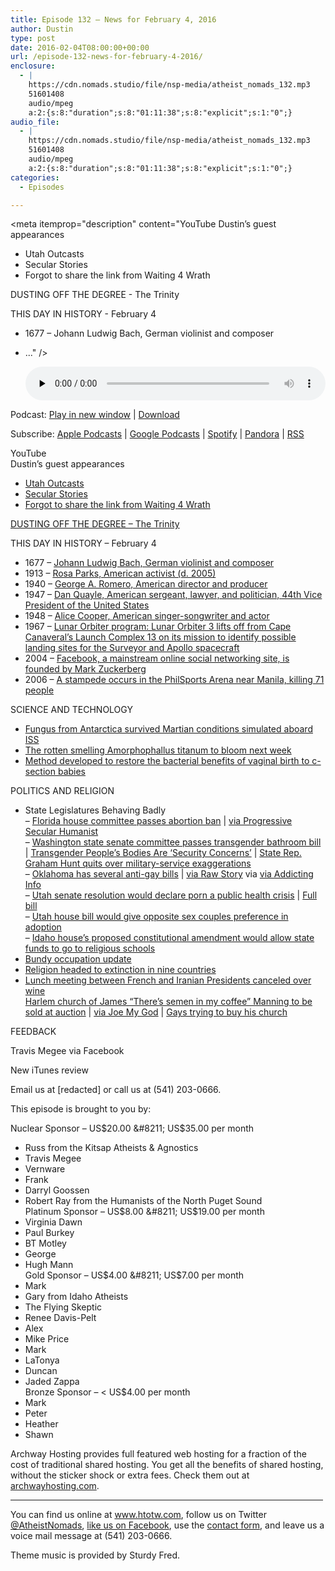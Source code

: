 ```yaml
---
title: Episode 132 – News for February 4, 2016
author: Dustin
type: post
date: 2016-02-04T08:00:00+00:00
url: /episode-132-news-for-february-4-2016/
enclosure:
  - |
    https://cdn.nomads.studio/file/nsp-media/atheist_nomads_132.mp3
    51601408
    audio/mpeg
    a:2:{s:8:"duration";s:8:"01:11:38";s:8:"explicit";s:1:"0";}
audio_file:
  - |
    https://cdn.nomads.studio/file/nsp-media/atheist_nomads_132.mp3
    51601408
    audio/mpeg
    a:2:{s:8:"duration";s:8:"01:11:38";s:8:"explicit";s:1:"0";}
categories:
  - Episodes

---
```

<div itemscope itemtype="http://schema.org/AudioObject">
  <meta itemprop="name" content="Episode 132 &#8211; News for February 4, 2016" />
  
  <meta itemprop="uploadDate" content="2016-02-04T01:00:00-07:00" />
  
  <meta itemprop="encodingFormat" content="audio/mpeg" />
  
  <meta itemprop="duration" content="PT1H11M38S" />
  
  <meta itemprop="description" content="YouTube
Dustin’s guest appearances
* Utah Outcasts
* Secular Stories
* Forgot to share the link from Waiting 4 Wrath

DUSTING OFF THE DEGREE - The Trinity

THIS DAY IN HISTORY - February 4
* 1677 – Johann Ludwig Bach, German violinist and composer
* ..." />
  
  <meta itemprop="contentUrl" content="https://dts.podtrac.com/redirect.mp3/cdn.nomads.studio/file/nsp-media/atheist_nomads_132.mp3" />
  
  <meta itemprop="contentSize" content="49.2" />
  </p> 
  
  <div class="powerpress_player" id="powerpress_player_8389">
    <audio class="wp-audio-shortcode" id="audio-5105-133" preload="none" style="width: 100%;" controls="controls"><source type="audio/mpeg" src="https://dts.podtrac.com/redirect.mp3/cdn.nomads.studio/file/nsp-media/atheist_nomads_132.mp3?_=133" /><a href="https://dts.podtrac.com/redirect.mp3/cdn.nomads.studio/file/nsp-media/atheist_nomads_132.mp3">https://dts.podtrac.com/redirect.mp3/cdn.nomads.studio/file/nsp-media/atheist_nomads_132.mp3</a></audio>
  </div>
</div>

<p class="powerpress_links powerpress_links_mp3">
  Podcast: <a href="https://dts.podtrac.com/redirect.mp3/cdn.nomads.studio/file/nsp-media/atheist_nomads_132.mp3" class="powerpress_link_pinw" target="_blank" title="Play in new window" onclick="return powerpress_pinw('https://htotw.com/?powerpress_pinw=5105-podcast');" rel="nofollow">Play in new window</a> | <a href="https://dts.podtrac.com/redirect.mp3/cdn.nomads.studio/file/nsp-media/atheist_nomads_132.mp3" class="powerpress_link_d" title="Download" rel="nofollow" download="atheist_nomads_132.mp3">Download</a>
</p>

<p class="powerpress_links powerpress_subscribe_links">
  Subscribe: <a href="https://podcasts.apple.com/us/podcast/humanists-take-on-the-world/id530050098?mt=2&ls=1" class="powerpress_link_subscribe powerpress_link_subscribe_itunes" target="_blank" title="Subscribe on Apple Podcasts" rel="nofollow">Apple Podcasts</a> | <a href="https://www.google.com/podcasts?feed=aHR0cDovL2F0aGVpc3Rub21hZHMubGlic3luLmNvbS9yc3M%3D" class="powerpress_link_subscribe powerpress_link_subscribe_googleplay" target="_blank" title="Subscribe on Google Podcasts" rel="nofollow">Google Podcasts</a> | <a href="https://open.spotify.com/show/3LzK2xZGike6Tc1GEMtMbr?si=LieN9SNuTpq96smuaUsH8A" class="powerpress_link_subscribe powerpress_link_subscribe_spotify" target="_blank" title="Subscribe on Spotify" rel="nofollow">Spotify</a> | <a href="https://www.pandora.com/podcast/atheist-nomads/PC:10122?corr=62071012&part=ug" class="powerpress_link_subscribe powerpress_link_subscribe_pandora" target="_blank" title="Subscribe on Pandora" rel="nofollow">Pandora</a> | <a href="https://htotw.com/feed/podcast/" class="powerpress_link_subscribe powerpress_link_subscribe_rss" target="_blank" title="Subscribe via RSS" rel="nofollow">RSS</a>
</p>

YouTube  
Dustin’s guest appearances  
* <a href="http://podhell.com/utah-outcasts-vs-the-atheist-nomads/" target="_blank" rel="noopener">Utah Outcasts</a>  
* <a href="http://podhell.com/secular-stories-interview-with-dustin-williams-atheist-nomads/" target="_blank" rel="noopener">Secular Stories</a>  
* <a href="http://secularoutreach.com/w4w-episode-051-the-one-where-we-mebalow-cha-cha-dobadee-pew-pew/" target="_blank" rel="noopener">Forgot to share the link from Waiting 4 Wrath</a>

<a href="https://en.wikipedia.org/wiki/Trinity" target="_blank" rel="noopener">DUSTING OFF THE DEGREE &#8211; The Trinity</a>

THIS DAY IN HISTORY &#8211; February 4  
* 1677 – <a href="https://en.wikipedia.org/wiki/Johann_Ludwig_Bach" target="_blank" rel="noopener">Johann Ludwig Bach, German violinist and composer</a>  
* 1913 – <a href="https://en.wikipedia.org/wiki/Rosa_Parks" target="_blank" rel="noopener">Rosa Parks, American activist (d. 2005)</a>  
* 1940 – <a href="https://en.wikipedia.org/wiki/George_A._Romero" target="_blank" rel="noopener">George A. Romero, American director and producer</a>  
* 1947 – <a href="https://en.wikipedia.org/wiki/Dan_Quayle" target="_blank" rel="noopener">Dan Quayle, American sergeant, lawyer, and politician, 44th Vice President of the United States</a>  
* 1948 – <a href="https://en.wikipedia.org/wiki/Alice_Cooper" target="_blank" rel="noopener">Alice Cooper, American singer-songwriter and actor</a>  
* 1967 – <a href="https://en.wikipedia.org/wiki/Lunar_Orbiter_3" target="_blank" rel="noopener">Lunar Orbiter program: Lunar Orbiter 3 lifts off from Cape Canaveral&#8217;s Launch Complex 13 on its mission to identify possible landing sites for the Surveyor and Apollo spacecraft</a>  
* 2004 – <a href="https://en.wikipedia.org/wiki/Facebook" target="_blank" rel="noopener">Facebook, a mainstream online social networking site, is founded by Mark Zuckerberg</a>  
* 2006 – <a href="https://en.wikipedia.org/wiki/PhilSports_Stadium_stampede" target="_blank" rel="noopener">A stampede occurs in the PhilSports Arena near Manila, killing 71 people</a>

SCIENCE AND TECHNOLOGY  
* <a href="http://www.popsci.com/fungi-survive-mars-like-conditions-on-iss" target="_blank" rel="noopener">Fungus from Antarctica survived Martian conditions simulated aboard ISS</a>  
* <a href="http://www.twincities.com/2016/02/01/corpse-flower-set-to-bloom-next-week-in-st-paul/" target="_blank" rel="noopener">The rotten smelling Amorphophallus titanum to bloom next week</a>  
* <a href="http://m.livescience.com/53551-vaginal-microbial-transfer-c-section-babies.html" target="_blank" rel="noopener">Method developed to restore the bacterial benefits of vaginal birth to c-section babies</a>

POLITICS AND RELIGION

* State Legislatures Behaving Badly  
&#8211; <a href="http://www.tampabay.com/news/politics/stateroundup/lawmakers-will-consider-total-ban-on-abortions-in-florida/2262690" target="_blank" rel="noopener">Florida house committee passes abortion ban</a> | <a href="http://www.patheos.com/blogs/progressivesecularhumanist/2016/01/florida-bill-would-make-most-abortions-a-felony/" target="_blank" rel="noopener">via Progressive Secular Humanist</a>  
&#8211; <a href="http://q13fox.com/2016/01/27/state-senate-panel-narrowly-votes-to-reverse-transgender-bathroom-rule/" target="_blank" rel="noopener">Washington state senate committee passes transgender bathroom bill</a> | <a href="http://thinkprogress.org/lgbt/2016/01/19/3740592/washington-transgender-backlash/" target="_blank" rel="noopener">Transgender People’s Bodies Are ‘Security Concerns’</a> | <a href="http://www.seattletimes.com/seattle-news/politics/rep-graham-hunt-resigns-over-military-service-exaggerations/" target="_blank" rel="noopener">State Rep. Graham Hunt quits over military-service exaggerations</a>  
&#8211; <a href="http://www.slate.com/blogs/outward/2016/01/28/oklahoma_anti_gay_bills_on_conversion_therapy_and_blood_testing_are_crazy.html" target="_blank" rel="noopener">Oklahoma has several anti-gay bills</a> | <a href="http://www.rawstory.com/2016/01/oklahoma-lawmaker-wants-to-outlaw-depressed-and-suicidal-lgbt-children-from-seeing-gay-friendly-therapists/" target="_blank" rel="noopener">via Raw Story</a> via <a href="http://www.addictinginfo.org/2016/01/29/oklahoma-gop-bill-would-ban-suicidal-lgbt-teens-from-seeking-help-from-pro-gay-therapists/" target="_blank" rel="noopener">via Addicting Info</a>  
&#8211; <a href="http://fox13now.com/2016/01/29/senate-resolution-in-utah-seeks-to-declare-porn-a-public-health-crisis/" target="_blank" rel="noopener">Utah senate resolution would declare porn a public health crisis</a> | <a href="http://le.utah.gov/~2016/bills/static/SCR009.html" target="_blank" rel="noopener">Full bill</a>  
&#8211; <a href="http://www.sltrib.com/news/3468812-155/bill-would-reinstate-utah-adoption-preference" target="_blank" rel="noopener">Utah house bill would give opposite sex couples preference in adoption</a>  
&#8211; <a href="http://www.idahoednews.org/news/lawmaker-seeks-to-ease-ban-on-church-school-funding/#.Vq7Tp7JhmHt" target="_blank" rel="noopener">Idaho house’s proposed constitutional amendment would allow state funds to go to religious schools</a>  
* <a href="https://en.wikipedia.org/wiki/Occupation_of_the_Malheur_National_Wildlife_Refuge" target="_blank" rel="noopener">Bundy occupation update</a>  
* <a href="http://www.bbc.com/news/science-environment-12811197" target="_blank" rel="noopener">Religion headed to extinction in nine countries</a>  
* <a href="http://www.dailymail.co.uk/news/article-3419814/Lunch-French-Iranians-CANCELLED-President-Hollande-refused-wine-menu-meeting-Muslim-counterpart-Rouhani.html" target="_blank" rel="noopener">Lunch meeting between French and Iranian Presidents canceled over wine</a>  
<a href="https://www.dnainfo.com/new-york/20160128/central-harlem/homophobic-pastors-harlem-church-up-for-public-auction-over-unpaid-debts" target="_blank" rel="noopener">Harlem church of James “There’s semen in my coffee” Manning to be sold at auction</a> | <a href="http://www.joemygod.com/2016/01/28/boom-lowered-state-court-orders-harlem-hate-church-be-placed-at-public-auction-over-unpaid-bills/" target="_blank" rel="noopener">via Joe My God</a> | <a href="http://www.lgbtqnation.com/2016/02/james-david-manning-isnt-pleased-that-fags-are-trying-to-buy-his-church/" target="_blank" rel="noopener">Gays trying to buy his church</a>

FEEDBACK

‎Travis Megee‎ via Facebook

New iTunes review

Email us at [redacted] or call us at (541) 203-0666.

This episode is brought to you by:

Nuclear Sponsor &#8211; US$20.00 &#8211; US$35.00 per month  
* Russ from the Kitsap Atheists & Agnostics  
* Travis Megee  
* Vernware  
* Frank  
* Darryl Goossen  
* Robert Ray from the Humanists of the North Puget Sound  
Platinum Sponsor &#8211; US$8.00 &#8211; US$19.00 per month  
* Virginia Dawn  
* Paul Burkey  
* BT Motley  
* George  
* Hugh Mann  
Gold Sponsor &#8211; US$4.00 &#8211; US$7.00 per month  
* Mark  
* Gary from Idaho Atheists  
* The Flying Skeptic  
* Renee Davis-Pelt  
* Alex  
* Mike Price  
* Mark  
* LaTonya  
* Duncan  
* Jaded Zappa  
Bronze Sponsor &#8211; < US$4.00 per month  
* Mark  
* Peter  
* Heather  
* Shawn

Archway Hosting provides full featured web hosting for a fraction of the cost of traditional shared hosting. You get all the benefits of shared hosting, without the sticker shock or extra fees. Check them out at <a href="http://archwayhosting.com/" target="_blank" rel="noopener">archwayhosting.com</a>.

<hr width="500" />

You can find us online at <a href="https://www.htotw.com/" target="_blank" rel="noopener">www.htotw.com</a>, follow us on Twitter <a href="https://htotw.com/twitter" target="_blank" rel="noopener">@AtheistNomads</a>, <a href="https://htotw.com/facebook" target="_blank" rel="noopener">like us on Facebook</a>, use the [contact form](https://htotw.com/contact), and leave us a voice mail message at (541) 203-0666.

Theme music is provided by Sturdy Fred.
